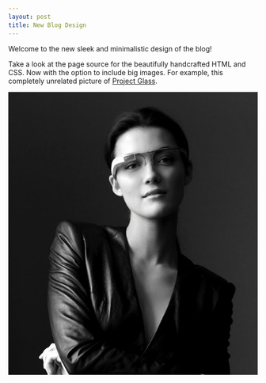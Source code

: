 ```yaml
---
layout: post
title: New Blog Design
---
```


<p>
  Welcome to the new sleek and minimalistic design of the
  blog!
</p>

<p>Take a look at the page source for the
  beautifully handcrafted HTML and CSS.
  Now with the option to include big images.
  For example, this completely
  unrelated picture of
  <a href="https://plus.google.com/111626127367496192147/posts">
    Project Glass</a>.
</p>

<img src="/images/glass-photo.jpg" alt="Google project glass" />
